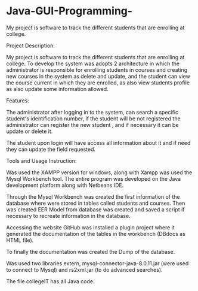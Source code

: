 # Java-GUI-Programming-
My project is software to track the different students that are enrolling at college.


Project Description: 
 
My project is software to track the different students that are enrolling at college. To develop the system was adopts 2 architecture in which the administrator is responsible for enrolling students in courses and creating new courses in the system as delete and update, and the student can view the course current in which they are enrolled, as also view students profile as also update some information allowed. 
 
 
Features: 
 
The administrator after logging in to the system, can search a specific student's identification number, if the student will be  not registered the administrator can register the new student , and if necessary it can be update or delete it. 
 
The student upon login will have access all information about it and if need they can  update the field requested. 
 
Tools and Usage Instruction: 
 
Was used the XAMPP version for windows, along with Xampp was used the Mysql Workbench tool. The entire program was developed on the Java development platform along with Netbeans IDE. 
 
Through the Mysql Workbench was created the first information of the database where were stored in tables called students and courses. Then was created EER Model from database was created and saved a script if necessary to recreate information in the database. 
 
Accessing the website GitHub was installed a plugin project where it generated the documentation of the tables in the workbench (DBdocs as HTML file). 

To finally the documentation was created the Dump of the database. 
 
Was used two libraries extern, mysql-connector-java-8.0.11.jar (were used to connect to Mysql) and rs2xml.jar (to do advanced searches). 
 
The file collegeIT has all Java code.
